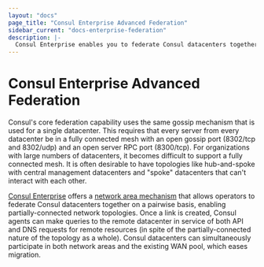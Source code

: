 ```yaml
---
layout: "docs"
page_title: "Consul Enterprise Advanced Federation"
sidebar_current: "docs-enterprise-federation"
description: |-
  Consul Enterprise enables you to federate Consul datacenters together on a pairwise basis, enabling partially-connected network topologies like hub-and-spoke.
---
```


# Consul Enterprise Advanced Federation

Consul's core federation capability uses the same gossip mechanism that is used
for a single datacenter. This requires that every server from every datacenter
be in a fully connected mesh with an open gossip port (8302/tcp and 8302/udp)
and an open server RPC port (8300/tcp). For organizations with large numbers of
datacenters, it becomes difficult to support a fully connected mesh. It is often
desirable to have topologies like hub-and-spoke with central management
datacenters and "spoke" datacenters that can't interact with each other.

[Consul Enterprise](https://www.hashicorp.com/consul.html) offers a [network
area mechanism](/docs/guides/advanced-federation.html) that allows operators to
federate Consul datacenters together on a pairwise basis, enabling
partially-connected network topologies. Once a link is created, Consul agents
can make queries to the remote datacenter in service of both API and DNS
requests for remote resources (in spite of the partially-connected nature of the
topology as a whole). Consul datacenters can simultaneously participate in both
network areas and the existing WAN pool, which eases migration.
